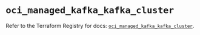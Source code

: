 # `oci_managed_kafka_kafka_cluster`

Refer to the Terraform Registry for docs: [`oci_managed_kafka_kafka_cluster`](https://registry.terraform.io/providers/oracle/oci/7.19.0/docs/resources/managed_kafka_kafka_cluster).

